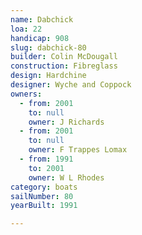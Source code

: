 ```yaml
---
name: Dabchick
loa: 22
handicap: 908
slug: dabchick-80
builder: Colin McDougall
construction: Fibreglass
design: Hardchine
designer: Wyche and Coppock
owners:
  - from: 2001
    to: null
    owner: J Richards
  - from: 2001
    to: null
    owner: F Trappes Lomax
  - from: 1991
    to: 2001
    owner: W L Rhodes
category: boats
sailNumber: 80
yearBuilt: 1991

---
```

